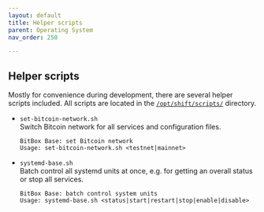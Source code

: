 ```yaml
---
layout: default
title: Helper scripts
parent: Operating System
nav_order: 250

---
```

## Helper scripts

Mostly for convenience during development, there are several helper scripts included. All scripts are located in the [`/opt/shift/scripts/`](https://github.com/digitalbitbox/bitbox-base/tree/master/armbian/base/scripts) directory.

* `set-bitcoin-network.sh`  
  Switch Bitcoin network for all services and configuration files.  
  ```
  BitBox Base: set Bitcoin network
  Usage: set-bitcoin-network.sh <testnet|mainnet>
  ```

* `systemd-base.sh`  
  Batch control all systemd units at once, e.g. for getting an overall status or stop all services.
  ```
  BitBox Base: batch control system units
  Usage: systemd-base.sh <status|start|restart|stop|enable|disable>
  ```
